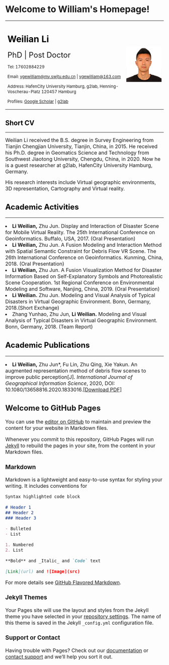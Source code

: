# Welcome to William's Homepage!
<table border="0">
  <tr>
    <td width="75%">
      <h1><font color=black>Weilian Li</font></h1>
      <p><font size=5>PhD | Post Doctor</font></p>
      <p><font size=2>Tel: 17602884229</font></p>
      <p><font size=2>Email: <a href="mailto:vgewilliam@my.swjtu.edu.cn">vgewilliam@my.swjtu.edu.cn</a> | <a href="mailto:vgewilliam@163.com">vgewilliam@163.com</a></font></p>
      <p><font size=2>Address: HafenCity University Hamburg, g2lab, Henning-Voscherau-Platz 120457 Hamburg</font></p>
      <p><font size=2>Profiles: <a href="https://scholar.google.com/citations?user=9nRqNbMAAAAJ&hl=zh-CN">Google Scholar</a> | <a href="http://www.geomatik-          hamburg.de/g2lab/li.html">g2lab</a></font></p>
    </td>
    <td width="25%">
      <img src="/大头照.jpg" width="100%"> 
    </td>
  </tr>
</table>

<h2><font color=black>Short CV</font></h2>
<hr size=50 color="red"/>
<p><font size=3>Weilian Li received the B.S. degree in Survey Engineering from Tianjin Chengjian University, Tianjin, China, in 2015. He received his Ph.D. degree in Geomatics Science and Technology from Southwest Jiaotong University, Chengdu, China, in 2020. Now he is a guest researcher at g2lab, HafenCity University Hamburg, Germany.
<p><font size=3>His research interests include Virtual geographic environments, 3D representation, Cartography and Virtual reality.</font></p>
 
<h2><font color=black>Academic Activities</font></h2>
<hr size=50 color="red"/>
  <li><font size=3><strong>Li Weilian,</strong> Zhu Jun. Display and Interaction of Disaster Scene for Mobile Virtual Reality. The 25th International Conference on Geoinformatics. Buffalo, USA, 2017. (Oral Presentation)</font></li>
  <li><font size=3><strong>Li Weilian,</strong> Zhu Jun. A Fusion Modeling and Interaction Method with Spatial Semantic Constraint for Debris Flow VR Scene. The 26th International Conference on Geoinformatics. Kunming, China, 2018. (Oral Presentation)</font></li>
  <li><font size=3><strong>Li Weilian,</strong> Zhu Jun. A Fusion Visualization Method for Disaster Information Based on Self-Explanatory Symbols and Photorealistic Scene Cooperation. 1st Regional Conference on Environmental Modeling and Software, Nanjing, China, 2019. (Oral Presentation)</font></li>
   <li><font size=3><strong>Li Weilian.</strong> Zhu Jun. Modeling and Visual Analysis of Typical Disasters in Virtual Geographic Environment. Bonn, Germany, 2018.(Short Exchange)</font></li>
   <li><font size=3>Zhang Yunhao, Zhu Jun, <strong>Li Weilian.</strong> Modeling and Visual Analysis of Typical Disasters in Virtual Geographic Environment. Bonn, Germany, 2018. (Team Report)</font></li>
  
<h2><font color=black>Academic Publications</font></h2>
<hr size=50 color="red"/>
  <li><font size=3><strong>Li Weilian,</strong> Zhu Jun*, Fu Lin, Zhu Qing, Xie Yakun. An augmented representation method of debris flow scenes to improve public perception[J]. <i>International Journal of Geographical Information Science</i>, 2020, DOI: 10.1080/13658816.2020.1833016.<a href="https://www.tandfonline.com/doi/full/10.1080/13658816.2020.1833016">[Download PDF]</a></font></li>

  
  
  ## Welcome to GitHub Pages

You can use the [editor on GitHub](https://github.com/vgewilliam/vgewilliam.github.io/edit/main/README.md) to maintain and preview the content for your website in Markdown files.

Whenever you commit to this repository, GitHub Pages will run [Jekyll](https://jekyllrb.com/) to rebuild the pages in your site, from the content in your Markdown files.

### Markdown

Markdown is a lightweight and easy-to-use syntax for styling your writing. It includes conventions for

```markdown
Syntax highlighted code block

# Header 1
## Header 2
### Header 3

- Bulleted
- List

1. Numbered
2. List

**Bold** and _Italic_ and `Code` text

[Link](url) and ![Image](src)
```

For more details see [GitHub Flavored Markdown](https://guides.github.com/features/mastering-markdown/).

### Jekyll Themes

Your Pages site will use the layout and styles from the Jekyll theme you have selected in your [repository settings](https://github.com/vgewilliam/vgewilliam.github.io/settings/pages). The name of this theme is saved in the Jekyll `_config.yml` configuration file.

### Support or Contact

Having trouble with Pages? Check out our [documentation](https://docs.github.com/categories/github-pages-basics/) or [contact support](https://support.github.com/contact) and we’ll help you sort it out.
